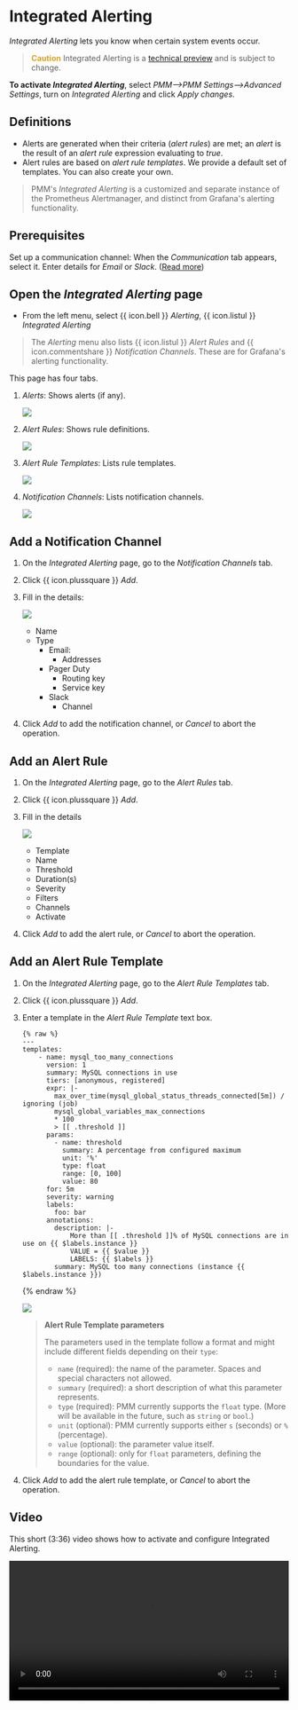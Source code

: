 # Integrated Alerting

*Integrated Alerting* lets you know when certain system events occur.

> <b style="color:goldenrod">Caution</b> Integrated Alerting is a [technical preview](../details/glossary.md#technical-preview) and is subject to change.

**To activate *Integrated Alerting***, select *PMM-->PMM Settings-->Advanced Settings*, turn on *Integrated Alerting* and click *Apply changes*.

## Definitions

- Alerts are generated when their criteria (*alert rules*) are met; an *alert* is the result of an *alert rule* expression evaluating to *true*.
- Alert rules are based on *alert rule templates*. We provide a default set of templates. You can also create your own.

> PMM's *Integrated Alerting* is a customized and separate instance of the Prometheus Alertmanager, and distinct from Grafana's alerting functionality.

## Prerequisites

Set up a communication channel: When the *Communication* tab appears, select it. Enter details for *Email* or *Slack*. ([Read more](../how-to/configure.md#advanced-settings))

## Open the *Integrated Alerting* page

- From the left menu, select {{ icon.bell }} *Alerting*, {{ icon.listul }} *Integrated Alerting*

> The *Alerting* menu also lists {{ icon.listul }} *Alert Rules* and {{ icon.commentshare }} *Notification Channels*. These are for Grafana's alerting functionality.

This page has four tabs.

1. *Alerts*: Shows alerts (if any).

    ![](../_images/PMM_Integrated_Alerting_Alerts.jpg)

2. *Alert Rules*: Shows rule definitions.

    ![](../_images/PMM_Integrated_Alerting_Alert_Rules.jpg)

3. *Alert Rule Templates*: Lists rule templates.

    ![](../_images/PMM_Integrated_Alerting_Alert_Rule_Templates.jpg)

4. *Notification Channels*: Lists notification channels.

    ![](../_images/PMM_Integrated_Alerting_Notification_Channels.jpg)

## Add a Notification Channel

1. On the *Integrated Alerting* page, go to the *Notification Channels* tab.

2. Click {{ icon.plussquare }} *Add*.

3. Fill in the details:

    ![](../_images/PMM_Integrated_Alerting_Notification_Channels_Add_Form.jpg)

    - Name
    - Type
        - Email:
            - Addresses
        - Pager Duty
            - Routing key
            - Service key
        - Slack
            - Channel

4. Click *Add* to add the notification channel, or *Cancel* to abort the operation.

## Add an Alert Rule

1. On the *Integrated Alerting* page, go to the *Alert Rules* tab.

2. Click {{ icon.plussquare }} *Add*.

3. Fill in the details

    ![](../_images/PMM_Integrated_Alerting_Alert_Rules_Add_Form.jpg)

    - Template
    - Name
    - Threshold
    - Duration(s)
    - Severity
    - Filters
    - Channels
    - Activate

4. Click *Add* to add the alert rule, or *Cancel* to abort the operation.

## Add an Alert Rule Template

1. On the *Integrated Alerting* page, go to the *Alert Rule Templates* tab.

2. Click {{ icon.plussquare }} *Add*.

3. Enter a template in the *Alert Rule Template* text box.

    <!-- Markdown source code block in raw/endraw prevents MkDocs macros interpretation -->

    ```
    {% raw %}
    ---
    templates:
        - name: mysql_too_many_connections
          version: 1
          summary: MySQL connections in use
          tiers: [anonymous, registered]
          expr: |-
            max_over_time(mysql_global_status_threads_connected[5m]) / ignoring (job)
            mysql_global_variables_max_connections
            * 100
            > [[ .threshold ]]
          params:
            - name: threshold
              summary: A percentage from configured maximum
              unit: '%'
              type: float
              range: [0, 100]
              value: 80
          for: 5m
          severity: warning
          labels:
            foo: bar
          annotations:
            description: |-
                More than [[ .threshold ]]% of MySQL connections are in use on {{ $labels.instance }}
                VALUE = {{ $value }}
                LABELS: {{ $labels }}
            summary: MySQL too many connections (instance {{ $labels.instance }})
    ```
    {% endraw %}

    ![](../_images/PMM_Integrated_Alerting_Alert_Rule_Templates_Add_Form.jpg)

    > **Alert Rule Template parameters**
    >
    > The parameters used in the template follow a format and might include different fields depending on their `type`:
    >
    > - `name` (required): the name of the parameter. Spaces and special characters not allowed.
    > - `summary` (required): a short description of what this parameter represents.
    > - `type` (required): PMM currently supports the `float` type. (More will be available in the future, such as `string` or `bool`.)
    > - `unit` (optional): PMM currently supports either `s` (seconds) or `%` (percentage).
    > - `value` (optional): the parameter value itself.
    > - `range` (optional): only for `float` parameters, defining the boundaries for the value.

4. Click *Add* to add the alert rule template, or *Cancel* to abort the operation.


## Video

This short (3:36) video shows how to activate and configure Integrated Alerting.

<video width="100%" controls>
  <source src="../_videos/Integrated-Alerting.mp4" type="video/mp4">
  Your browser does not support playing this video.
</video>